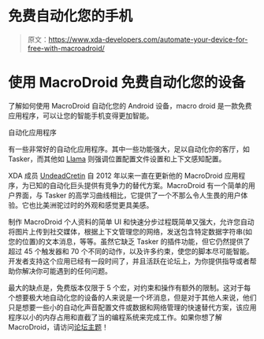 # 免费自动化您的手机

> 原文：<https://www.xda-developers.com/automate-your-device-for-free-with-macroadroid/>

# 使用 MacroDroid 免费自动化您的设备

了解如何使用 MacroDroid 自动化您的 Android 设备，macro droid 是一款免费应用程序，可以让您的智能手机变得更加智能。

自动化应用程序

有一些非常好的自动化应用程序。其中一些功能强大，足以自动化你的客厅，如 Tasker，而其他如 [Llama](http://forum.xda-developers.com/showthread.php?t=888181) 则强调位置配置文件设置和上下文感知配置。

XDA 成员 [UndeadCretin](http://forum.xda-developers.com/member.php?u=1486719) 自 2012 年以来一直在更新他的 MacroDroid 应用程序，为已知的自动化巨头提供有竞争力的替代方案。MacroDroid 有一个简单的用户界面，与 Tasker 的高学习曲线相比，它提供了一个不那么令人生畏的用户体验。它也比美洲驼过时的外观和感觉更具美感。

制作 MacroDroid 个人资料的简单 UI 和快速分步过程既简单又强大，允许您自动将图片上传到社交媒体，根据上下文管理您的网络，发送包含特定数据字符串(如您的位置)的文本消息，等等。虽然它缺乏 Tasker 的插件功能，但它仍然提供了超过 45 个触发器和 70 个不同的动作，以及许多约束，使您的脚本尽可能智能。开发者支持这个应用已经有一段时间了，并且活跃在论坛上，为你提供指导或者帮助你解决你可能遇到的任何问题。

最大的缺点是，免费版本仅限于 5 个宏，对约束和操作有额外的限制。这对于每个想要极大地自动化您的设备的人来说是一个坏消息，但是对于其他人来说，他们只是想要一些小的自动化声音配置文件或数据和网络管理的快速替代方案，该应用程序以小的内存占用和直截了当的编程系统来完成工作。如果你想了解 MacroDroid，请访问[论坛主题](http://forum.xda-developers.com/showthread.php?t=1694335)！